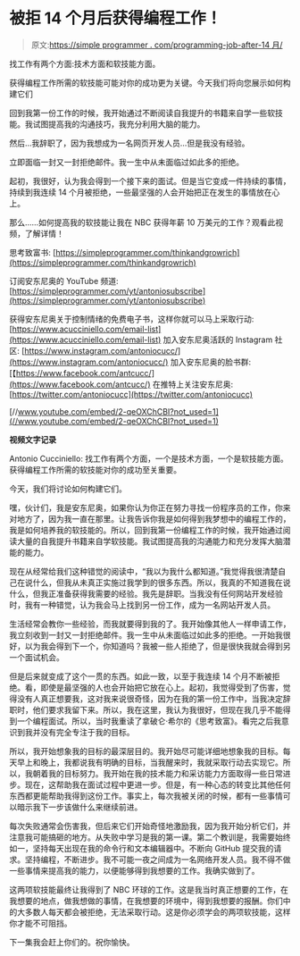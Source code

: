 # 被拒 14 个月后获得编程工作！

> 原文:[https://simple programmer . com/programming-job-after-14 月/](https://simpleprogrammer.com/programming-job-after-14-months/)

找工作有两个方面:技术方面和软技能方面。

获得编程工作所需的软技能可能对你的成功更为关键。今天我们将向您展示如何构建它们

回到我第一份工作的时候，我开始通过不断阅读自我提升的书籍来自学一些软技能。我试图提高我的沟通技巧，我充分利用大脑的能力。

然后…我辞职了，因为我想成为一名网页开发人员…但是我没有经验。

立即面临一封又一封拒绝邮件。我一生中从未面临过如此多的拒绝。

起初，我很好，认为我会得到一个接下来的面试。但是当它变成一件持续的事情，持续到我连续 14 个月被拒绝，一些最坚强的人会开始把正在发生的事情放在心上。

那么……如何提高我的软技能让我在 NBC 获得年薪 10 万美元的工作？观看此视频，了解详情！

思考致富书:
[https://simpleprogrammer.com/thinkandgrowrich](https://simpleprogrammer.com/thinkandgrowrich)

订阅安东尼奥的 YouTube 频道:[https://simpleprogrammer.com/yt/antoniosubscribe](https://simpleprogrammer.com/yt/antoniosubscribe)

获得安东尼奥关于控制情绪的免费电子书，这样你就可以马上采取行动:
[https://www.acucciniello.com/email-list](https://www.acucciniello.com/email-list)
加入安东尼奥活跃的 Instagram 社区:
[https://www.instagram.com/antoniocucc/](https://www.instagram.com/antoniocucc/)
加入安东尼奥的脸书群:
[【https://www.facebook.com/antcucc/](https://www.facebook.com/antcucc/)
在推特上关注安东尼奥:
[https://twitter.com/antoniocucc](https://twitter.com/antoniocucc)

[//www.youtube.com/embed/2-qeOXChCBI?not_used=1](//www.youtube.com/embed/2-qeOXChCBI?not_used=1)

**视频文字记录**

Antonio Cucciniello: 找工作有两个方面，一个是技术方面，一个是软技能方面。获得编程工作所需的软技能对你的成功至关重要。

今天，我们将讨论如何构建它们。

嘿，伙计们，我是安东尼奥，如果你认为你正在努力寻找一份程序员的工作，你来对地方了，因为我一直在那里。让我告诉你我是如何得到我梦想中的编程工作的，我是如何培养我的软技能的。所以，回到我第一份编程工作的时候，我开始通过阅读大量的自我提升书籍来自学软技能。我试图提高我的沟通能力和充分发挥大脑潜能的能力。

现在从经常给我们这种错觉的阅读中，“我以为我什么都知道。”我觉得我很清楚自己在说什么，但我从未真正实施过我学到的很多东西。所以，我真的不知道我在说什么，但我正准备获得我需要的经验。我先是辞职。当我没有任何网站开发经验时，我有一种错觉，认为我会马上找到另一份工作，成为一名网站开发人员。

生活经常会教你一些经验，而我就要得到我的了。我开始像其他人一样申请工作，我立刻收到一封又一封拒绝邮件。我一生中从未面临过如此多的拒绝。一开始我很好，以为我会得到下一个，你知道吗？我被一些人拒绝了，但是很快我就会得到另一个面试机会。

但是后来就变成了这个一贯的东西。如此一致，以至于我连续 14 个月不断被拒绝。看，即使是最坚强的人也会开始把它放在心上。起初，我觉得受到了伤害，觉得没有人真正想要我，这对我来说很奇怪，因为在我的第一份工作中，当我决定辞职时，他们要求我留下来。所以，我在这里，我认为我很好，但现在我几乎不能得到一个编程面试。所以，当时我重读了拿破仑·希尔的《思考致富》。看完之后我意识到我并没有完全专注于我的目标。

所以，我开始想象我的目标的最深层目的。我开始尽可能详细地想象我的目标。每天早上和晚上，我都说我有明确的目标，当我醒来时，我就采取行动去实现它。所以，我朝着我的目标努力。我开始在我的技术能力和采访能力方面取得一些日常进步。现在，这帮助我在面试过程中更进一步。但是，有一种心态的转变比其他任何东西都更能帮助我得到这份工作。事实上，每次我被关闭的时候，都有一些事情可以暗示我下一步该做什么来继续前进。

每次失败通常会伤害我，但后来它们开始奇怪地激励我，因为我开始分析它们，并注意我可能搞砸的地方。从失败中学习是我的第一课。第二个教训是，我需要始终如一，坚持每天出现在我的命令行和文本编辑器中。不断向 GitHub 提交我的请求。坚持编程，不断进步。我不可能一夜之间成为一名网络开发人员。我不得不做一些事情来提高我的能力，以便能够得到我想要的工作。我确实做到了。

这两项软技能最终让我得到了 NBC 环球的工作。这是我当时真正想要的工作，在我想要的地点，做我想做的事情，在我想要的环境中，得到我想要的报酬。你们中的大多数人每天都会被拒绝，无法采取行动。这是你必须学会的两项软技能，这样你才能不可阻挡。

下一集我会赶上你们的。祝你愉快。